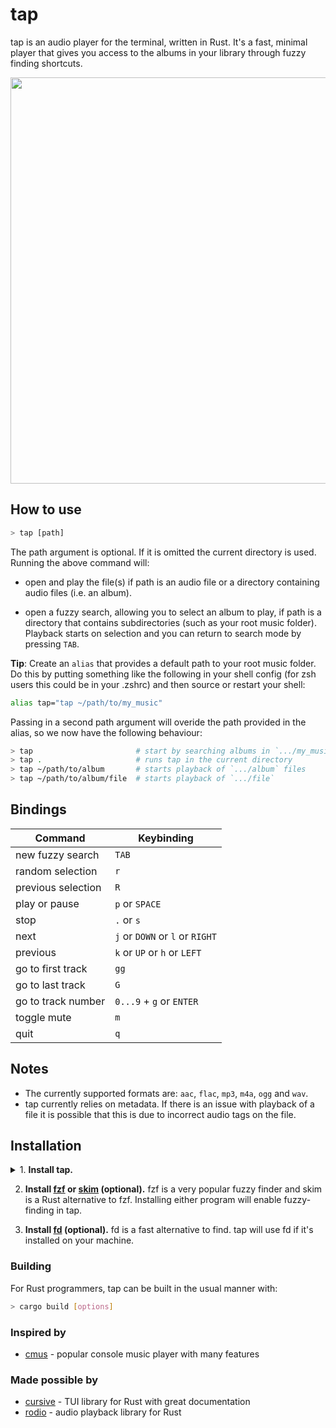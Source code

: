 # tap

tap is an audio player for the terminal, written in Rust. It's a fast, minimal player that gives you access to the albums in your library through fuzzy finding shortcuts.

<img src="https://github.com/timdubbins/tap/blob/master/doc/tap_screenshot.png" width="650"/>

## How to use

```bash
> tap [path]
```

The path argument is optional. If it is omitted the current directory is used. Running the above command will:

- open and play the file(s) if path is an audio file or a directory containing audio files (i.e. an album).

- open a fuzzy search, allowing you to select an album to play, if path is a directory that contains subdirectories (such as your root music folder). Playback starts on selection and you can return to search mode by pressing `TAB`.

**Tip**: Create an `alias` that provides a default path to your root music folder. Do this by putting something like the following in your shell config (for zsh users this could be in your .zshrc) and then source or restart your shell:

``` bash
alias tap="tap ~/path/to/my_music"
```

Passing in a second path argument will overide the path provided in the alias, so we now have the following behaviour:
``` bash
> tap                       # start by searching albums in `.../my_music`
> tap .                     # runs tap in the current directory
> tap ~/path/to/album       # starts playback of `.../album` files
> tap ~/path/to/album/file  # starts playback of `.../file`
```

## Bindings

Command | Keybinding
---|---
new fuzzy search | `TAB`
random selection | `r`
previous selection | `R`
play or pause | `p` or `SPACE`
stop | `.` or `s`
next | `j` or `DOWN` or `l` or `RIGHT`
previous | `k` or `UP` or `h` or `LEFT`
go to first track | `gg`
go to last track | `G`
go to track number | `0...9` + `g` or `ENTER`
toggle mute | `m`
quit | `q`

## Notes

- The currently supported formats are: `aac`, `flac`, `mp3`, `m4a`, `ogg` and `wav`.
- tap currently relies on metadata. If there is an issue with playback of a file it is possible that this is due to incorrect audio tags on the file.

## Installation

<details>
<summary>1. <b>Install tap.</b></summary>
<br>

If you're on <b>macOS</b> you can use <a href="https://brew.sh/">Homebrew</a>:

```bash
> brew install timdubbins/tap/tap
> tap --version
0.2.0
```

If you're on <b>Arch</b> you can grab the <a href="https://aur.archlinux.org/packages/tap">AUR package</a>.
Or you can automate the install process with an <a href="https://wiki.archlinux.org/title/AUR_helpers">AUR helper</a>,
such as <a href="https://github.com/Jguer/yay">yay</a>:

```bash
> yay -S tap
> tap --version
0.2.0
```

If you're a <b>Debian</b> user (or a user of a Debian derivative like <b>Ubuntu</b> then tap can be installed using a binary <code>.deb</code> file provided in each <a href="https://github.com/timdubbins/tap/releases/tag/v0.2.0">tap release</a>.

```bash
> curl -LO https://github.com/timdubbins/tap/releases/download/v0.2.0/tap_v0.2.0_amd64.deb
> sudo dpkg -i tap_v0.2.0_amd64.deb
> tap --version
0.2.0
```

To compile from source, first you need a <a href="https://www.rust-lang.org/">Rust installation</a> (if you don't have one) and then you can use <a href="https://github.com/rust-lang/cargo">cargo</a>:

```bash
> git clone https://github.com/timdubbins/tap
> cd tap
> cargo install --path .
> tap --version
0.2.0
```

The binaries for each release are also available [here](https://github.com/timdubbins/tap/releases/tag/v0.2.0).
</details>

2. <b>Install [fzf](https://github.com/junegunn/fzf) or [skim](https://github.com/lotabout/skim) (optional).</b> fzf is a very popular fuzzy finder and skim is a Rust alternative to fzf. Installing either program will enable fuzzy-finding in tap.

3. <b>Install [fd](https://github.com/sharkdp/fd) (optional).</b> fd is a fast alternative to find. tap will use fd if it's installed on your machine.

### Building

For Rust programmers, tap can be built in the usual manner with:
```bash
> cargo build [options]
```

### Inspired by

- [cmus](https://github.com/cmus/cmus) - popular console music player with many features

### Made possible by

- [cursive](https://github.com/gyscos/cursive) - TUI library for Rust with great documentation
- [rodio](https://github.com/RustAudio/rodio) - audio playback library for Rust
